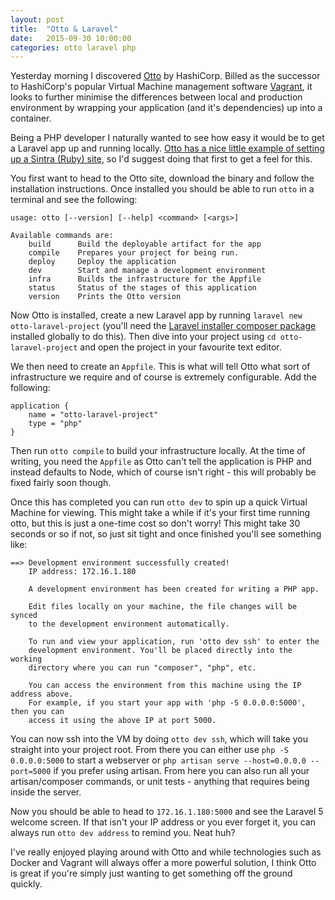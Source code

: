 ```yaml
---
layout: post
title:  "Otto & Laravel"
date:   2015-09-30 10:00:00
categories: otto laravel php
---
```


Yesterday morning I discovered [Otto](https://ottoproject.io) by HashiCorp. Billed as the successor to HashiCorp's popular Virtual Machine management software [Vagrant](http://vagrantup.com), it looks to further minimise the differences between local and production environment by wrapping your application (and it's dependencies) up into a container.

Being a PHP developer I naturally wanted to see how easy it would be to get a Laravel app up and running locally. [Otto has a nice little example of setting up a Sintra (Ruby) site](https://ottoproject.io/intro/getting-started/install.html), so I'd suggest doing that first to get a feel for this.

You first want to head to the Otto site, download the binary and follow the installation instructions. Once installed you should be able to run `otto` in a terminal and see the following:

```
usage: otto [--version] [--help] <command> [<args>]

Available commands are:
    build      Build the deployable artifact for the app
    compile    Prepares your project for being run.
    deploy     Deploy the application
    dev        Start and manage a development environment
    infra      Builds the infrastructure for the Appfile
    status     Status of the stages of this application
    version    Prints the Otto version
```

Now Otto is installed, create a new Laravel app by running `laravel new otto-laravel-project` (you'll need the [Laravel installer composer package](http://laravel.com/docs/4.2#install-laravel) installed globally to do this). Then dive into your project using `cd otto-laravel-project` and open the project in your favourite text editor.

We then need to create an `Appfile`. This is what will tell Otto what sort of infrastructure we require and of course is extremely configurable. Add the following:

    application {
        name = "otto-laravel-project"
        type = "php"
    }

Then run `otto compile` to build your infrastructure locally. At the time of writing, you need the `Appfile` as Otto can't tell the application is PHP and instead defaults to Node, which of course isn't right - this will probably be fixed fairly soon though.

Once this has completed you can run `otto dev` to spin up a quick Virtual Machine for viewing. This might take a while if it's your first time running otto, but this is just a one-time cost so don't worry! This might take 30 seconds or so if not, so just sit tight and once finished you'll see something like:

    ==> Development environment successfully created!
        IP address: 172.16.1.180

        A development environment has been created for writing a PHP app.

        Edit files locally on your machine, the file changes will be synced
        to the development environment automatically.

        To run and view your application, run 'otto dev ssh' to enter the
        development environment. You'll be placed directly into the working
        directory where you can run "composer", "php", etc.

        You can access the environment from this machine using the IP address above.
        For example, if you start your app with 'php -S 0.0.0.0:5000', then you can
        access it using the above IP at port 5000.

You can now ssh into the VM by doing `otto dev ssh`, which will take you straight into your project root. From there you can either use `php -S 0.0.0.0:5000` to start a webserver or `php artisan serve --host=0.0.0.0 --port=5000` if you prefer using artisan. From here you can also run all your artisan/composer commands, or unit tests - anything that requires being inside the server.

Now you should be able to head to `172.16.1.180:5000` and see the Laravel 5 welcome screen. If that isn't your IP address or you ever forget it, you can always run `otto dev address` to remind you. Neat huh?

I've really enjoyed playing around with Otto and while technologies such as Docker and Vagrant will always offer a more powerful solution, I think Otto is great if you're simply just wanting to get something off the ground quickly.
